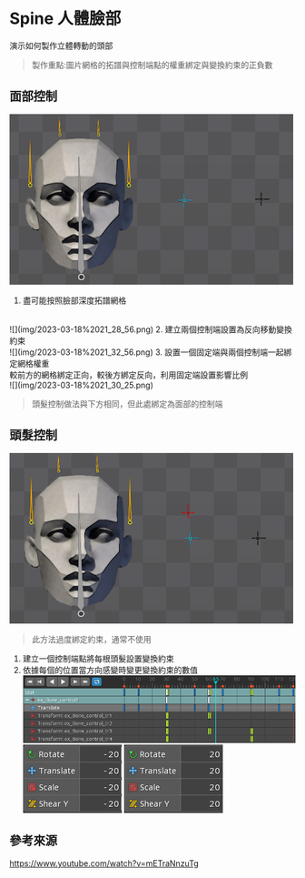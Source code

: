 # Spine 人體臉部

演示如何製作立體轉動的頭部

> 製作重點:圖片網格的拓譜與控制端點的權重綁定與變換約束的正負數

## 面部控制

![](moive/2023-03-18%2021_32_09.webp)

1. 盡可能按照臉部深度拓譜網格
  <br>
  ![](img/2023-03-18%2021_28_56.png)
2. 建立兩個控制端設置為反向移動變換約束
  <br>
  ![](img/2023-03-18%2021_32_56.png)
3. 設置一個固定端與兩個控制端一起綁定網格權重<br>
   較前方的網格綁定正向，較後方綁定反向，利用固定端設置影響比例
  <br>
  ![](img/2023-03-18%2021_30_25.png)

> 頭髮控制做法與下方相同，但此處綁定為面部的控制端

## 頭髮控制

![](moive/2023-03-18%2021_48_42.webp)

> 此方法過度綁定約束，通常不使用

1. 建立一個控制端點將每根頭髮設置變換約束
2. 依據每個的位置當方向感變時變更變換約束的數值
   <br>
   ![](img/2023-03-18%2021_50_41.png)
   <br>
   ![](img/2023-03-18%2021_51_18.png)
   ![](img/2023-03-18%2021_51_24.png)

## 參考來源

https://www.youtube.com/watch?v=mETraNnzuTg
